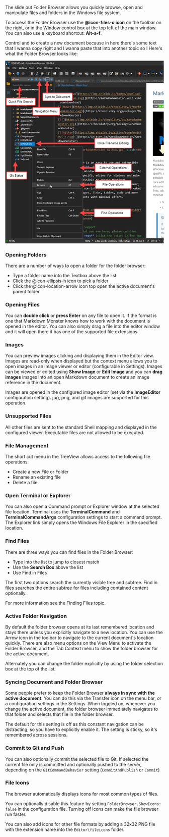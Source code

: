 ﻿The slide out Folder Browser allows you quickly browse, open and manipulate files and folders in the Windows file system.

To access the Folder Browser use the **@icon-files-o icon** on the toolbar on the right, or in the Window control box at the top left of the main window. You can also use a keyboard shortcut: **Alt-a-f**.

Control and to create a new document because in here there's some text that I wanna copy right and I wanna paste that into another topic so I
Here's what the Folder Browser looks like:

![](/images/folderbrowser.png)


### Opening Folders
There are a number of ways to open a folder for the folder browser:

* Type a folder name into the Textbox above the list
* Click the  @icon-ellipsis-h icon to pick a folder
* Click the @icon-location-arrow icon top open the active document's parent folder

### Opening Files
You can **double click** or **press Enter** on any file to open it. If the format is one that Markdown Monster knows how to work with the document is opened in the editor. You can also simply drag a file into the editor window and it will open there if has one of the supported file extensions

### Images
You can preview images clicking and displaying them in the Editor view. Images are read-only when displayed but the context menu allows you to open images in an image viewer or editor (configurable in Settings). Images can be viewed or edited using **Show Image** or **Edit Image** and you can **drag images** images into an open Markdown document to create an image reference in the document.

Images are opened in the configured image editor (set via the **ImageEditor** configuration setting). jpg, png, and gif images are supported for this operation.

### Unsupported Files
All other files are sent to the standard Shell mapping and displayed in the configured viewer. Executable files are not allowed to be executed.

### File Management
The short cut menu in the TreeView allows access to the following file operations:

* Create a new File or Folder
* Rename an existing file
* Delete a file

### Open Terminal or Explorer
You can also open a Command prompt or Explorer window at the selected file location. Terminal uses the **TerminalCommand** and **TerminalCommandArgs** configuration settings to start a command prompt. The Explorer link simply opens the Windows File Explorer in the specified location.

### Find Files
There are three ways you can find files in the Folder Browser:

* Type into the list to jump to closest match
* Use the **Search Box** above the list
* Use Find in Files

The first two options search the currently visible tree and subtree. Find in files searches the entire subtree for files including contained content optionally.

For more information see the Finding Files topic.

### Active Folder Navigation
By default the folder browser opens at its last remembered location and stays there unless you explicitly navigate to a new location. You can use the Arrow icon in the toolbar to navigate to the current document's location quickly. There are also menu options on the View Menu to activate the Folder Browser, and the Tab Context menu to show the folder browser for the active document.

Alternately you can change the folder explicitly by using the folder selection box at the top of the list.

### Syncing Document and Folder Browser
Some people prefer to keep the Folder Browser **always in sync with the active document**. You can do this via the Transfer icon on the menu bar, or a configuration settings in the Settings. When toggled on, whenever you change the active document, the folder browser immediately navigates to that folder and selects that file in the folder browser. 

The default for this setting is off as this constant navigation can be distracting, so you have to explicitly enable it. The setting is sticky, so it's remembered across sessions.

### Commit to Git and Push
You can also optionally commit the selected file to Git. If selected the current file only is committed and optionally pushed to the server, depending on the `GitCommandBehavior` setting (`CommitAndPublish` or `Commit`)

### File Icons
The browser automatically displays icons for most common types of files.

You can optionally disable this feature by setting `FolderBrowser.ShowIcons: false` in the configuration file. Turning off icons can make the file browser run faster.

You can also add icons for other file formats by adding a 32x32 PNG file with the extension name into the `Editor\fileicons` folder.